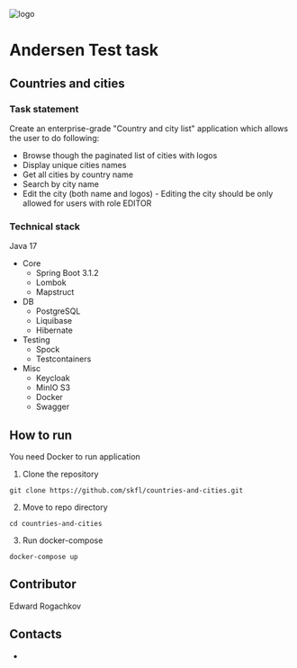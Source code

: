 ![logo](https://static.andersenlab.com/andersenlab/new-andersensite/logo-social.png)

# Andersen Test task
## Countries and cities
### Task statement
Create an enterprise-grade "Country and city list" application which allows the user to do following:
*  Browse though the paginated list of cities with logos
* Display unique cities names
* Get all cities by country name
* Search by city name
* Edit the city (both name and logos) - Editing the city should be only allowed for users with role EDITOR

### Technical stack

Java 17

* Core
    * Spring Boot 3.1.2
    * Lombok
    * Mapstruct
* DB
    * PostgreSQL
    * Liquibase
    * Hibernate
* Testing
    * Spock
    * Testcontainers
* Misc
    * Keycloak
    * MinIO S3
    * Docker
    * Swagger

## How to run
You need Docker to run application
1) Clone the repository

```shell
git clone https://github.com/skfl/countries-and-cities.git
```
2) Move to repo directory
```shell
cd countries-and-cities
```
3) Run docker-compose
```shell
docker-compose up
```
## Contributor
Edward Rogachkov

## Contacts 
* <a href="https://t.me/ssskyfall" style="text-decoration: none;color: white"> Telegram</a>
    
